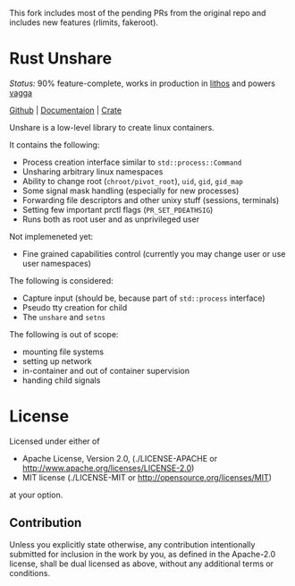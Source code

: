 This fork includes most of the pending PRs from the original repo and includes new features (rlimits, fakeroot).

Rust Unshare
============

*Status:* 90% feature-complete, works in production in [lithos][1] and powers [vagga][2]

[Github](https://github.com/tailhook/unshare) |
[Documentaion](http://docs.rs/unshare) |
[Crate](https://crates.io/crates/unshare)

Unshare is a low-level library to create linux containers.

It contains the following:

* Process creation interface similar to `std::process::Command`
* Unsharing arbitrary linux namespaces
* Ability to change root (`chroot/pivot_root`), `uid`, `gid`, `gid_map`
* Some signal mask handling (especially for new processes)
* Forwarding file descriptors and other unixy stuff (sessions, terminals)
* Setting few important prctl flags (`PR_SET_PDEATHSIG`)
* Runs both as root user and as unprivileged user

Not implemeneted yet:

* Fine grained capabilities control (currently you may change user or use
  user namespaces)

The following is considered:

* Capture input (should be, because part of ``std::process`` interface)
* Pseudo tty creation for child
* The `unshare` and `setns`

The following is out of scope:

* mounting file systems
* setting up network
* in-container and out of container supervision
* handing child signals

[1]: http://lithos.readthedocs.org
[2]: http://vagga.readthedocs.org


License
=======

Licensed under either of

 * Apache License, Version 2.0, (./LICENSE-APACHE or http://www.apache.org/licenses/LICENSE-2.0)
 * MIT license (./LICENSE-MIT or http://opensource.org/licenses/MIT)

at your option.

Contribution
------------

Unless you explicitly state otherwise, any contribution intentionally
submitted for inclusion in the work by you, as defined in the Apache-2.0
license, shall be dual licensed as above, without any additional terms or
conditions.
